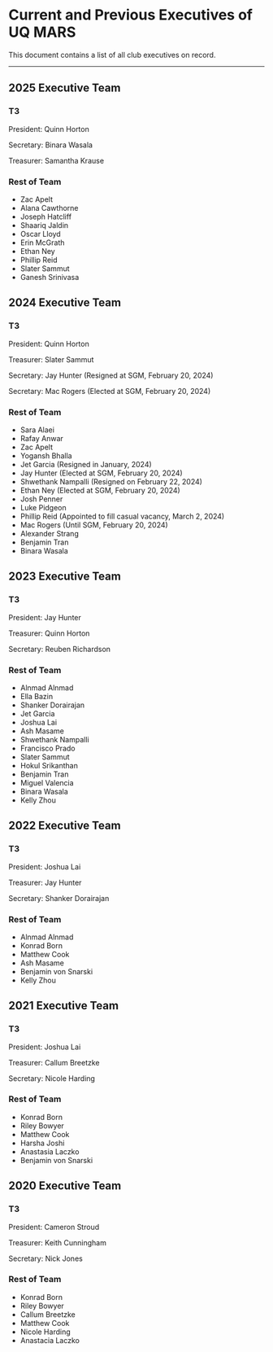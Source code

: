 # Current and Previous Executives of UQ MARS

This document contains a list of all club executives on record.

---

## 2025 Executive Team

### T3

President: Quinn Horton

Secretary: Binara Wasala

Treasurer: Samantha Krause

### Rest of Team

* Zac Apelt
* Alana Cawthorne
* Joseph Hatcliff
* Shaariq Jaldin
* Oscar Lloyd
* Erin McGrath
* Ethan Ney
* Phillip Reid
* Slater Sammut
* Ganesh Srinivasa

## 2024 Executive Team

### T3

President: Quinn Horton

Treasurer: Slater Sammut

Secretary: Jay Hunter (Resigned at SGM, February 20, 2024)

Secretary: Mac Rogers (Elected at SGM, February 20, 2024)

### Rest of Team

* Sara Alaei
* Rafay Anwar
* Zac Apelt
* Yogansh Bhalla
* Jet Garcia (Resigned in January, 2024)
* Jay Hunter (Elected at SGM, February 20, 2024)
* Shwethank Nampalli (Resigned on February 22, 2024)
* Ethan Ney (Elected at SGM, February 20, 2024)
* Josh Penner
* Luke Pidgeon
* Phillip Reid (Appointed to fill casual vacancy, March 2, 2024)
* Mac Rogers (Until SGM, February 20, 2024)
* Alexander Strang
* Benjamin Tran
* Binara Wasala

## 2023 Executive Team

### T3

President: Jay Hunter

Treasurer: Quinn Horton

Secretary: Reuben Richardson

### Rest of Team

* Alnmad Alnmad
* Ella Bazin
* Shanker Dorairajan
* Jet Garcia
* Joshua Lai
* Ash Masame
* Shwethank Nampalli
* Francisco Prado
* Slater Sammut
* Hokul Srikanthan
* Benjamin Tran
* Miguel Valencia
* Binara Wasala
* Kelly Zhou

## 2022 Executive Team

### T3

President: Joshua Lai

Treasurer: Jay Hunter

Secretary: Shanker Dorairajan

### Rest of Team

* Alnmad Alnmad
* Konrad Born
* Matthew Cook
* Ash Masame
* Benjamin von Snarski
* Kelly Zhou

## 2021 Executive Team

### T3

President: Joshua Lai

Treasurer: Callum Breetzke

Secretary: Nicole Harding

### Rest of Team

* Konrad Born
* Riley Bowyer
* Matthew Cook
* Harsha Joshi
* Anastasia Laczko
* Benjamin von Snarski

## 2020 Executive Team

### T3

President: Cameron Stroud

Treasurer: Keith Cunningham

Secretary: Nick Jones

### Rest of Team

* Konrad Born
* Riley Bowyer
* Callum Breetzke
* Matthew Cook
* Nicole Harding
* Anastacia Laczko
